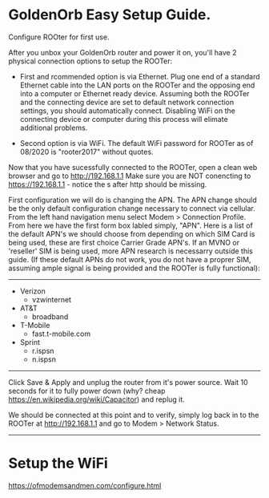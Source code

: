 # GoldenOrb Easy Setup Guide. 
Configure ROOter for first use.

After you unbox your GoldenOrb router and power it on, you'll have 2 physical connection options to setup the ROOTer:
  - First and rcommended option is  via Ethernet. Plug one end of a standard Ethernet cable into the LAN ports on the ROOTer and  the opposing end into a computer or Ethernet ready device. Assuming both the ROOTer and the connecting device are set to default network connection settings, you should automatically connect. Disabling WiFi on the connecting device or computer during this process will elimate additional problems.

  - Second option is via  WiFi. The default WiFi password for ROOTer as of 08/2020  is "rooter2017"  without quotes.

Now that  you have sucessfully connected to the ROOTer, open a clean web browser and  go to http://192.168.1.1
Make  sure you are NOT conencting to https://192.168.1.1 - notice the s after http should be missing.

First configuration we will do is changing the APN. The APN change should be the only default configuration change necessary to connect via cellular. From the left hand navigation menu select Modem > Connection Profile. From here we have the first form box labled simply, "APN". Here is a list of the default APN's  we should choose from depending on which SIM Card is being used, these are first choice Carrier Grade APN's. If an MVNO or 'reseller' SIM is being used, more APN research is necessarry outside this guide. (If these default APNs do not work, you do not have a proprer SIM, assuming ample signal is being provided and the ROOTer is fully functional):
_________________

 - Verizon
    - vzwinternet
 - AT&T
    - broadband
 - T-Mobile
    - fast.t-mobile.com
 - Sprint
    - r.ispsn
    - n.ispsn
_________________
Click Save & Apply and unplug the router from it's  power source. Wait 10 seconds for it to fully power down (why? cheap https://en.wikipedia.org/wiki/Capacitor) and replug it.

We should be connected  at this point and  to verify, simply log back in to the ROOTer at http://192.168.1.1 and go to Modem > Network Status.

_________________


# Setup the WiFi

https://ofmodemsandmen.com/configure.html
